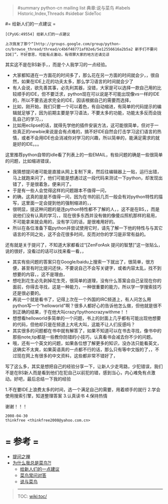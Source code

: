 >#summary python-cn mailing list 典章:说与菜鸟
>#labels Historic,Index,Threads
>#sidebar SideToc

#= 给新人们的一点建议 =

`[CPyUG:49554] 给新人们的一点建议`

    上次我发了那个“[http://groups.google.com/group/python-cn/browse_thread/thread/c4b6f48771af02e6/5e12556616a2b5a2 新手们不要问IDE]”，不好意思，可能有点激动，有得罪大家的地方还请见谅


其实这不是在BS新手，，而是个人我学习的一点经验。

 * 大家都知道在一方面花的时间多了，那么花在另一方面的时间就会少，，很自然，如果在IDE上花的功夫太多，那么学习语言的时间就会少了
 * 有人会说，欲先善其事，必先利其器，没错，大家是可以选择一款自己用的比较顺手的IDE，但不要泛求，python现在可以说是不可能出现像vs一样的IDE的，所以不要去追求完全的IDE，因该根据自己的需要而选择，
  * 比如，刚开始，我们只要一个可以着色，有自动缩进，有简单的代码提示的编辑就足够了，因为前期主要是学习语法，不要太多的功能，功能太多反而会拢乱自己的学习，，
  * 比如用eclipse的话，就得先学他的插件安装方法，这可能很简单，但对于一些真正的newbie来说是会有点难的，搞不好IDE自然会打击学习这们语言的热情，或者不会用IDE也会消减你对学习的兴趣，所以简单的，能满足需求的就是好的IDE。。。

这里推荐python自带的idle看了列表上的一些EMAIL，有些问题的确是一些很简单的问题，比如缩进错误，

 * 我猜想提问者可能是直接从网上复制下来，然后往编辑器上一贴，运行出错，马上就跑来问了，他们可能是想通过这一段代码来测试一下python，却发现出错了，于是很着急，便来问了。
 * 于是有一些人会觉得这样的问题跟本不值得一问，
 * 的确，这真的是是不值得一问，因为在书的前几页一般会有对python特性的描写，这里面一定会提到他的强制缩进的，，
 * 很明显，提这种问题的是连python特性都不了解的人，，这不是在BS，，而是说他们没有认真的学习，，现在很多东西并没有做的像傻瓜照机那样的易用，不可能拿来就会用的，没有学习的话，是很难用好的。
 * 所以在各位准备下载python并尝试使用它时，请先了解一下他的特性与与其它语言的不同之处，这不会花很多时间，反而对你的学习是非常有益的。

还有就是关于提问了，不知道大家都看过“[ZenForAsk 提问的智慧]”这一张贴么，说的很好，没看过的话可以找来看一看，，

 * 其实有些问题的答案只在Google/baidu上搜索一下就出了，很简单，很方便，甚至有时比提问还快，不要说自己不会写关键字，或者内容太乱，找不到想要的内容，，这不是理由，
 * 想吃到花生必先剥掉花生壳，很简单的道理，没有什么答案会自己呈现在你的面前，你得去寻找，这是一种能力，一种很重要的能力，所以学一学搜索技巧还是很必要的。
 * 再说一个就是看书了，记得上次在一个外国的IRC频道上，有人问怎么用python写一个“helloworld"啊？很多人都好心的告诉他怎么做，但他就是很不到正确的结果，于在他大叫crazy!!pythoncrazywithme！！
 * 想想看helloworld多简单的一个问题，书上的封面上几乎都有可能出现他想要的代码，但他却只是在频道上大吼大叫，这能不让人们反感吗？
 * 其实很多的问题都在书中就有解答了，如果不知道可以在书去寻找，像书中的那些note,tip都是一些教你防错的小技巧，认真看书会减去你不少的问题。
 * 哦，还有一个英文的问题，如果各位想了解更多的知识，没办法只能看英文，这确实不太爽，如果英语真的一点都不行的话，那么只有等中文版的了，，不过现在网上有很多的中文资料，这些都非常不错好了，

写了这么多，其实是想把自己的经验分享一下，让新人少走弯路，少犯错误，我们不是在BS新人而是看到他们在犯自己以前犯的错，感到当心，内心难免有点激动。好吧，最后总结一下我的经验

1.不在要IDE上浪费太多的时间，选一个满足自己的需要，用着顺手的就行
2.学会使用搜索引擎，知道整理答案
3.认真读书
4.保持热情

谢谢！！！


    2008-04-30
    thinkfree <thinkfree2008@yahoo.com.cn>



# = 参考 =

- [提问之禅](ZenForAsk.html)
- [为什么我总是菜鸟?!](FreshWhyForever.html)
  + [给新人们的一点建议](FreshSuggestFor.html)
  + [菜鸟常问对答](FreshbirdFaq.html)
  + [说与菜鸟](FreshProposeFor.html)

> ----
> TOC: <wiki:toc/>

